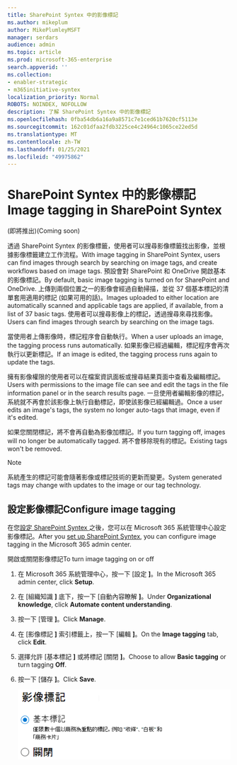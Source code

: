 ```yaml
---
title: SharePoint Syntex 中的影像標記
ms.author: mikeplum
author: MikePlumleyMSFT
manager: serdars
audience: admin
ms.topic: article
ms.prod: microsoft-365-enterprise
search.appverid: ''
ms.collection:
- enabler-strategic
- m365initiative-syntex
localization_priority: Normal
ROBOTS: NOINDEX, NOFOLLOW
description: 了解 SharePoint Syntex 中的影像標記
ms.openlocfilehash: 0fba54db6a16a9a8571c7e1ced61b7620cf5113e
ms.sourcegitcommit: 162c01dfaa2fdb3225ce4c24964c1065ce22ed5d
ms.translationtype: MT
ms.contentlocale: zh-TW
ms.lasthandoff: 01/25/2021
ms.locfileid: "49975862"
---
```

# <a name="image-tagging-in-sharepoint-syntex"></a><span data-ttu-id="58c0c-103">SharePoint Syntex 中的影像標記</span><span class="sxs-lookup"><span data-stu-id="58c0c-103">Image tagging in SharePoint Syntex</span></span>

<span data-ttu-id="58c0c-104">(即將推出)</span><span class="sxs-lookup"><span data-stu-id="58c0c-104">(Coming soon)</span></span>

<span data-ttu-id="58c0c-105">透過 SharePoint Syntex 的影像標籤，使用者可以搜尋影像標籤找出影像，並根據影像標籤建立工作流程。</span><span class="sxs-lookup"><span data-stu-id="58c0c-105">With image tagging in SharePoint Syntex, users can find images through search by searching on image tags, and create workflows based on image tags.</span></span> <span data-ttu-id="58c0c-106">預設會對 SharePoint 和 OneDrive 開啟基本的影像標記。</span><span class="sxs-lookup"><span data-stu-id="58c0c-106">By default, basic image tagging is turned on for SharePoint and OneDrive.</span></span> <span data-ttu-id="58c0c-107">上傳到兩個位置之一的影像會經過自動掃描，並從 37 個基本標記的清單套用適用的標記 (如果可用的話)。</span><span class="sxs-lookup"><span data-stu-id="58c0c-107">Images uploaded to either location are automatically scanned and applicable tags are applied, if available, from a list of 37 basic tags.</span></span> <span data-ttu-id="58c0c-108">使用者可以搜尋影像上的標記，透過搜尋來尋找影像。</span><span class="sxs-lookup"><span data-stu-id="58c0c-108">Users can find images through search by searching on the image tags.</span></span>

<span data-ttu-id="58c0c-109">當使用者上傳影像時，標記程序會自動執行。</span><span class="sxs-lookup"><span data-stu-id="58c0c-109">When a user uploads an image, the  tagging process runs automatically.</span></span> <span data-ttu-id="58c0c-110">如果影像已經過編輯，標記程序會再次執行以更新標記。</span><span class="sxs-lookup"><span data-stu-id="58c0c-110">If an image is edited, the tagging process runs again to update the tags.</span></span>

<span data-ttu-id="58c0c-111">擁有影像權限的使用者可以在檔案資訊面板或搜尋結果頁面中查看及編輯標記。</span><span class="sxs-lookup"><span data-stu-id="58c0c-111">Users with permissions to the image file can see and edit the tags in the file information panel or in the search results page.</span></span> <span data-ttu-id="58c0c-112">一旦使用者編輯影像的標記，系統就不再會於該影像上執行自動標記，即使該影像已經編輯過。</span><span class="sxs-lookup"><span data-stu-id="58c0c-112">Once a user edits an image's tags, the system no longer auto-tags that image, even if it's edited.</span></span>

<span data-ttu-id="58c0c-113">如果您關閉標記，將不會再自動為影像加標記。</span><span class="sxs-lookup"><span data-stu-id="58c0c-113">If you turn tagging off, images will no longer be automatically tagged.</span></span> <span data-ttu-id="58c0c-114">將不會移除現有的標記。</span><span class="sxs-lookup"><span data-stu-id="58c0c-114">Existing tags won't be removed.</span></span>

> [!NOTE]
> <span data-ttu-id="58c0c-115">系統產生的標記可能會隨著影像或標記技術的更新而變更。</span><span class="sxs-lookup"><span data-stu-id="58c0c-115">System generated tags may change with updates to the image or our tag technology.</span></span>


## <a name="configure-image-tagging"></a><span data-ttu-id="58c0c-116">設定影像標記</span><span class="sxs-lookup"><span data-stu-id="58c0c-116">Configure image tagging</span></span>

<span data-ttu-id="58c0c-117">在您[設定 SharePoint Syntex ](set-up-content-understanding.md)之後，您可以在 Microsoft 365 系統管理中心設定影像標記。</span><span class="sxs-lookup"><span data-stu-id="58c0c-117">After you [set up SharePoint Syntex](set-up-content-understanding.md), you can configure image tagging in the Microsoft 365 admin center.</span></span>  

<span data-ttu-id="58c0c-118">開啟或關閉影像標記</span><span class="sxs-lookup"><span data-stu-id="58c0c-118">To turn image tagging on or off</span></span>

1. <span data-ttu-id="58c0c-119">在 Microsoft 365 系統管理中心，按一下 [設定 **]**。</span><span class="sxs-lookup"><span data-stu-id="58c0c-119">In the Microsoft 365 admin center, click **Setup**.</span></span>

2. <span data-ttu-id="58c0c-120">在 [組織知識 **]** 底下，按一下 [自動內容瞭解 **]**。</span><span class="sxs-lookup"><span data-stu-id="58c0c-120">Under **Organizational knowledge**, click **Automate content understanding**.</span></span>

3. <span data-ttu-id="58c0c-121">按一下 [管理 **]**。</span><span class="sxs-lookup"><span data-stu-id="58c0c-121">Click **Manage**.</span></span>

4. <span data-ttu-id="58c0c-122">在 [影像標記 **]** 索引標籤上，按一下 [編輯 **]**。</span><span class="sxs-lookup"><span data-stu-id="58c0c-122">On the **Image tagging** tab, click **Edit**.</span></span>

5. <span data-ttu-id="58c0c-123">選擇允許 [基本標記 **]** 或將標記 [關閉 **]**。</span><span class="sxs-lookup"><span data-stu-id="58c0c-123">Choose to allow **Basic tagging** or turn tagging **Off**.</span></span>

6. <span data-ttu-id="58c0c-124">按一下 [儲存 **]**。</span><span class="sxs-lookup"><span data-stu-id="58c0c-124">Click **Save**.</span></span>

    ![影像標記控制項的螢幕擷取畫面](../media/content-understanding/sharepoint-syntex-image-tagging-control.png)
